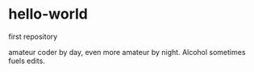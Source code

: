 # hello-world
first repository

amateur coder by day, even more amateur by night. Alcohol sometimes fuels edits.
